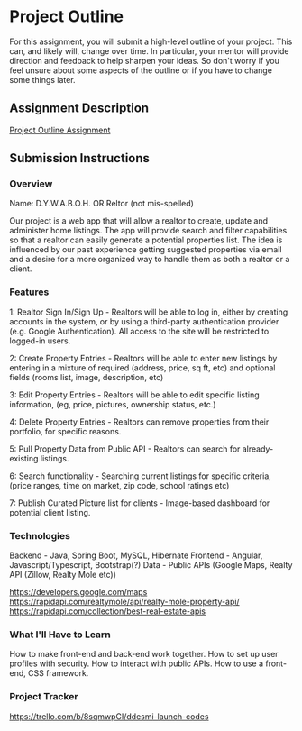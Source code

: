 # Project Outline
For this assignment, you will submit a high-level outline of your project. This can, and likely will, change over time. In particular, your mentor will provide direction and feedback to help sharpen your ideas. So don't worry if you feel unsure about some aspects of the outline or if you have to change some things later.

## Assignment Description
[Project Outline Assignment](https://education.launchcode.org/liftoff/modules/assignments/project-outline)

## Submission Instructions

### Overview
Name: D.Y.W.A.B.O.H.  OR  Reltor (not mis-spelled)

Our project is a web app that will allow a realtor to create, update and administer home listings. The app will provide search and filter capabilities so that a realtor can easily generate a potential properties list. The idea is influenced by our past experience getting suggested properties via email and a desire for a more organized way to handle them as both a realtor or a client.
### Features
1: Realtor Sign In/Sign Up - Realtors will be able to log in, either by creating accounts in the system, or by using a third-party authentication provider (e.g. Google Authentication). All access to the site will be restricted to logged-in users.

2: Create Property Entries - Realtors will be able to enter new listings by entering in a mixture of required (address, price, sq ft, etc) and optional fields (rooms list, image, description, etc)

3: Edit Property Entries - Realtors will be able to edit specific listing information, (eg, price, pictures, ownership status, etc.)

4: Delete Property Entries - Realtors can remove properties from their portfolio, for specific reasons.

5: Pull Property Data from Public API - Realtors can search for already-existing listings.

6: Search functionality - Searching current listings for specific criteria, (price ranges, time on market, zip code, school ratings etc)

7: Publish Curated Picture list for clients - Image-based dashboard for potential client listing.
### Technologies
Backend - Java, Spring Boot, MySQL, Hibernate
Frontend - Angular, Javascript/Typescript, Bootstrap(?)
Data - Public APIs (Google Maps, Realty API (Zillow, Realty Mole etc))

https://developers.google.com/maps
https://rapidapi.com/realtymole/api/realty-mole-property-api/
https://rapidapi.com/collection/best-real-estate-apis
### What I'll Have to Learn
How to make front-end and back-end work together.
How to set up user profiles with security.
How to interact with public APIs.
How to use a front-end, CSS framework.
### Project Tracker
https://trello.com/b/8sqmwpCI/ddesmi-launch-codes
